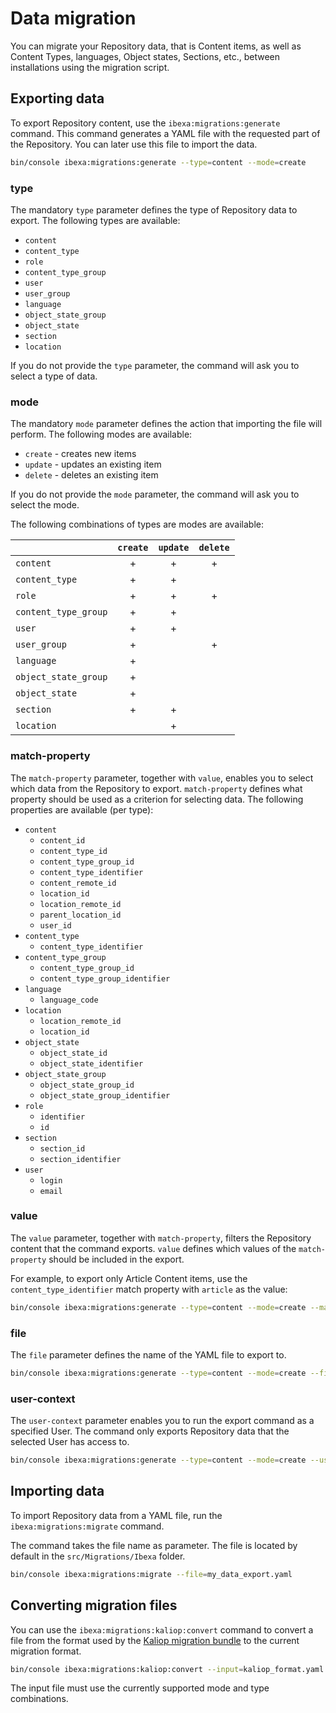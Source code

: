 # Data migration

You can migrate your Repository data, that is Content items, as well as Content Types, languages, Object states, Sections, etc.,
between installations using the migration script.

## Exporting data

To export Repository content, use the `ibexa:migrations:generate` command.
This command generates a YAML file with the requested part of the Repository.
You can later use this file to import the data.

``` bash
bin/console ibexa:migrations:generate --type=content --mode=create 
```

### type

The mandatory `type` parameter defines the type of Repository data to export.
The following types are available:

- `content`
- `content_type`
- `role`
- `content_type_group`
- `user`
- `user_group`
- `language`
- `object_state_group`
- `object_state`
- `section`
- `location`

If you do not provide the `type` parameter, the command will ask you to select a type of data.

### mode

The mandatory `mode` parameter defines the action that importing the file will perform.
The following modes are available:

- `create` - creates new items
- `update` - updates an existing item
- `delete` - deletes an existing item

If you do not provide the `mode` parameter, the command will ask you to select the mode.

The following combinations of types are modes are available:

||`create`|`update`|`delete`|
|---|:---:|:---:|:---:|
|`content`|+|+|+|
|`content_type`|+|+||
|`role`|+|+|+|
|`content_type_group`|+|+||
|`user`|+|+||
|`user_group`|+||+|
|`language`|+|||
|`object_state_group`|+|||
|`object_state`|+|||
|`section`|+|+||
|`location`||+||

### match-property

The `match-property` parameter, together with `value`, enables you to select which data from the Repository to export.
`match-property` defines what property should be used as a criterion for selecting data.
The following properties are available (per type):

- `content`
    - `content_id`
    - `content_type_id`
    - `content_type_group_id`
    - `content_type_identifier`
    - `content_remote_id`
    - `location_id`
    - `location_remote_id`
    - `parent_location_id`
    - `user_id`
- `content_type`
    - `content_type_identifier`
- `content_type_group`
    - `content_type_group_id`
    - `content_type_group_identifier`
- `language`
    - `language_code`
- `location`
    - `location_remote_id`
    - `location_id`
- `object_state`
    - `object_state_id`
    - `object_state_identifier`
- `object_state_group`
    - `object_state_group_id`
    - `object_state_group_identifier`
- `role`
    - `identifier`
    - `id`
- `section`
    - `section_id`
    - `section_identifier`
- `user`
    - `login`
    - `email`

### value

The `value` parameter, together with `match-property`, filters the Repository content that the command exports.
`value` defines which values of the `match-property` should be included in the export.

For example, to export only Article Content items, use the `content_type_identifier` match property with `article` as the value:

``` bash
bin/console ibexa:migrations:generate --type=content --mode=create --match-property=content_type_identifier --value=article
```

### file

The `file` parameter defines the name of the YAML file to export to.

``` bash
bin/console ibexa:migrations:generate --type=content --mode=create --file=my_data_export.yaml
```

### user-context

The `user-context` parameter enables you to run the export command as a specified User.
The command only exports Repository data that the selected User has access to.

``` bash
bin/console ibexa:migrations:generate --type=content --mode=create --user-context=jessica_andaya
```

## Importing data

To import Repository data from a YAML file, run the `ibexa:migrations:migrate` command.

The command takes the file name as parameter. The file is located by default in the `src/Migrations/Ibexa` folder.

``` bash
bin/console ibexa:migrations:migrate --file=my_data_export.yaml
```

## Converting migration files

You can use the `ibexa:migrations:kaliop:convert` command to convert a file
from the format used by the [Kaliop migration bundle](https://github.com/kaliop-uk/ezmigrationbundle)
to the current migration format.

``` bash
bin/console ibexa:migrations:kaliop:convert --input=kaliop_format.yaml --output=ibexa_format.yaml
```

The input file must use the currently supported mode and type combinations.

